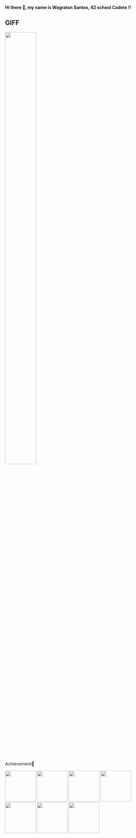 ### <h4>Hi there 👋, my name is Wagraton Santos, 42 school Cadete !!</h4>

## GIFF
<div>
    <a display="flex" height= 400px; justify-content= "center" overflow= "hidden">
    <img flex= "none" width= 45%; height= 60%; src="https://media.giphy.com/media/l3ZrVw8NkxIly/giphy.gif" />
    </a>
</div>

  ##
  
Achievement🥇 
 <div>
  <a href="https://github.com/Wagratom/42Exercicios"><img height="100" width="100" src="https://game.42sp.org.br/static/assets/achievements/libftm.png" ></a>
  <a href="https://github.com/Wagratom/42Exercicios"><img height="100" width="100" src="https://game.42sp.org.br/static/assets/achievements/get_next_linem.png"></a>
  <a href="https://github.com/Wagratom/42Exercicios"><img height="100" width="100" src="https://game.42sp.org.br/static/assets/achievements/ft_printfm.png" ></a>
  <a href="https://github.com/Wagratom/42Exercicios"><img height="100" width="100" src="https://game.42sp.org.br/static/assets/achievements/born2berootm.png"></a>
  <a href="https://github.com/Wagratom/42Exercicios"><img height="100" width="100" src="https://game.42sp.org.br/static/assets/achievements/fract-olm.png"></a>
  <a href="https://github.com/Wagratom/42Exercicios"><img height="100" width="100" src="https://game.42sp.org.br/static/assets/achievements/pipexm.png"></a>
     <a href="https://github.com/Wagratom/42Exercicios"><img height="100" width="100" src="https://game.42sp.org.br/static/assets/achievements/push_swapm.png"></a>
 </div>
  

